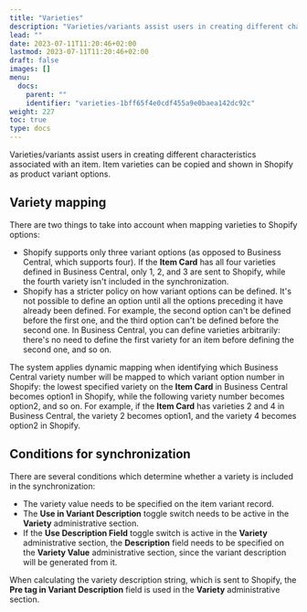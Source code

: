 ```yaml
---
title: "Varieties"
description: "Varieties/variants assist users in creating different characteristics associated with an item. Item varieties can be copied and shown in Shopify as product variant options. "
lead: ""
date: 2023-07-11T11:20:46+02:00
lastmod: 2023-07-11T11:20:46+02:00
draft: false
images: []
menu:
  docs:
    parent: ""
    identifier: "varieties-1bff65f4e0cdf455a9e0baea142dc92c"
weight: 227
toc: true
type: docs
---
```


Varieties/variants assist users in creating different characteristics associated with an item. Item varieties can be copied and shown in Shopify as product variant options. 

## Variety mapping

There are two things to take into account when mapping varieties to Shopify options:

- Shopify supports only three variant options (as opposed to Business Central, which supports four). If the **Item Card** has all four varieties defined in Business Central, only 1, 2, and 3 are sent to Shopify, while the fourth variety isn't included in the synchronization.
- Shopify has a stricter policy on how variant options can be defined. It's not possible to define an option until all the options preceding it have already been defined. For example, the second option can't be defined before the first one, and the third option can't be defined before the second one. In Business Central, you can define varieties arbitrarily: there's no need to define the first variety for an item before defining the second one, and so on.

The system applies dynamic mapping when identifying which Business Central variety number will be mapped to which variant option number in Shopify: the lowest specified variety on the **Item Card** in Business Central becomes option1 in Shopify, while the following variety number becomes option2, and so on. For example, if the **Item Card** has varieties 2 and 4 in Business Central, the variety 2 becomes option1, and the variety 4 becomes option2 in Shopify.

## Conditions for synchronization

There are several conditions which determine whether a variety is included in the synchronization:

- The variety value needs to be specified on the item variant record.
- The **Use in Variant Description** toggle switch needs to be active in the **Variety** administrative section.
- If the **Use Description Field** toggle switch is active in the **Variety** administrative section, the **Description** field needs to be specified on the **Variety Value** administrative section, since the variant description will be generated from it.  

When calculating the variety description string, which is sent to Shopify, the **Pre tag in Variant Description** field is used in the **Variety** administrative section.
